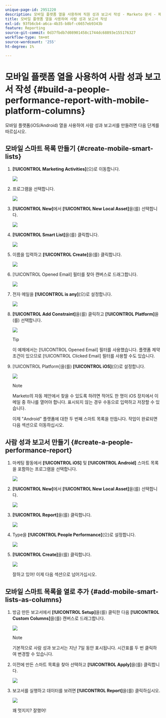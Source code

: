 ```yaml
---
unique-page-id: 2951220
description: 모바일 플랫폼 열을 사용하여 직원 성과 보고서 작성 - Marketo 문서 - 제품 설명서
title: 모바일 플랫폼 열을 사용하여 사람 성과 보고서 작성
exl-id: 93fb6cb4-a6ca-4b35-b8bf-c6657eb9343b
feature: Reporting
source-git-commit: 0d37fbdb7d08901458c1744dc68893e155176327
workflow-type: tm+mt
source-wordcount: '255'
ht-degree: 1%

---
```


# 모바일 플랫폼 열을 사용하여 사람 성과 보고서 작성 {#build-a-people-performance-report-with-mobile-platform-columns}

모바일 플랫폼(iOS/Android) 열을 사용하여 사람 성과 보고서를 만들려면 다음 단계를 따르십시오.

## 모바일 스마트 목록 만들기 {#create-mobile-smart-lists}

1. **[!UICONTROL Marketing Activities]**(으)로 이동합니다.

   ![](assets/ma.png)

1. 프로그램을 선택합니다.

   ![](assets/two-1.png)

1. **[!UICONTROL New]**&#x200B;에서 **[!UICONTROL New Local Asset]**&#x200B;을(를) 선택합니다.

   ![](assets/three-1.png)

1. **[!UICONTROL Smart List]**&#x200B;을(를) 클릭합니다.

   ![](assets/four-1.png)

1. 이름을 입력하고 **[!UICONTROL Create]**&#x200B;을(를) 클릭합니다.

   ![](assets/five-1.png)

1. [!UICONTROL Opened Email] 필터를 찾아 캔버스로 드래그합니다.

   ![](assets/six-1.png)

1. 전자 메일을 **[!UICONTROL is any]**(으)로 설정합니다.

   ![](assets/seven.png)

1. **[!UICONTROL Add Constraint]**&#x200B;을(를) 클릭하고 **[!UICONTROL Platform]**&#x200B;을(를) 선택합니다.

   ![](assets/eight.png)

   >[!TIP]
   >
   >이 예제에서는 [!UICONTROL Opened Email] 필터를 사용했습니다. 플랫폼 제약 조건이 있으므로 [!UICONTROL Clicked Email] 필터를 사용할 수도 있습니다.

1. [!UICONTROL Platform]을(를) **[!UICONTROL iOS]**(으)로 설정합니다.

   ![](assets/nine.png)

   >[!NOTE]
   >
   >Marketo의 자동 제안에서 찾을 수 있도록 하려면 적어도 한 명이 iOS 장치에서 이메일 중 하나를 열어야 합니다. 표시되지 않는 경우 수동으로 입력하고 저장할 수 있습니다.

   이제 &quot;Android&quot; 플랫폼에 대한 두 번째 스마트 목록을 만듭니다. 작업이 완료되면 다음 섹션으로 이동하십시오.

## 사람 성과 보고서 만들기 {#create-a-people-performance-report}

1. 마케팅 활동에서 **[!UICONTROL iOS]** 및 **[!UICONTROL Android]** 스마트 목록을 포함하는 프로그램을 선택합니다.

   ![](assets/ten.png)

1. **[!UICONTROL New]**&#x200B;에서 **[!UICONTROL New Local Asset]**&#x200B;을(를) 선택합니다.

   ![](assets/eleven.png)

1. **[!UICONTROL Report]**&#x200B;을(를) 클릭합니다.

   ![](assets/twelve.png)

1. Type을 **[!UICONTROL People Performance]**(으)로 설정합니다.

   ![](assets/thirteen.png)

1. **[!UICONTROL Create]**&#x200B;을(를) 클릭합니다.

   ![](assets/fourteen.png)

   잘하고 있어! 이제 다음 섹션으로 넘어가십시오.

## 모바일 스마트 목록을 열로 추가 {#add-mobile-smart-lists-as-columns}

1. 방금 만든 보고서에서 **[!UICONTROL Setup]**&#x200B;을(를) 클릭한 다음 **[!UICONTROL Custom Columns]**&#x200B;을(를) 캔버스로 드래그합니다.

   ![](assets/fifteen.png)

   >[!NOTE]
   >
   >기본적으로 사람 성과 보고서는 지난 7일 동안 표시됩니다. 시간표를 두 번 클릭하여 변경할 수 있습니다.

1. 이전에 만든 스마트 목록을 찾아 선택하고 **[!UICONTROL Apply]**&#x200B;을(를) 클릭합니다.

   ![](assets/sixteen.png)

1. 보고서를 실행하고 데이터를 보려면 **[!UICONTROL Report]**&#x200B;을(를) 클릭하십시오.

   ![](assets/seventeen.png)

   꽤 멋지지? 잘했어!
